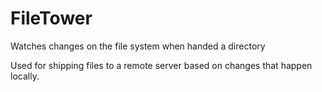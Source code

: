 # FileTower

Watches changes on the file system when handed a directory

Used for shipping files to a remote server based on changes that happen locally.

